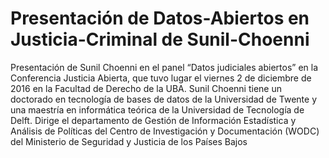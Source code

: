 # Presentación de Datos-Abiertos en Justicia-Criminal de Sunil-Choenni

Presentación de Sunil Choenni en el panel “Datos judiciales abiertos” en la Conferencia Justicia Abierta, que tuvo lugar el viernes 2 de diciembre de 2016 en la Facultad de Derecho de la UBA.
Sunil Choenni tiene un doctorado en tecnología de bases de datos de la Universidad de Twente y una maestría en informática teórica de la Universidad de Tecnología de Delft. Dirige el departamento de Gestión de Información 
Estadística y Análisis de Políticas del Centro de Investigación y Documentación (WODC) del Ministerio de Seguridad y Justicia de los Países Bajos
